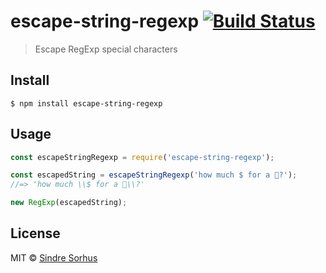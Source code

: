 # escape-string-regexp [![Build Status](https://travis-ci.org/sindresorhus/escape-string-regexp.svg?branch=master)](https://travis-ci.org/sindresorhus/escape-string-regexp)

> Escape RegExp special characters


## Install

```
$ npm install escape-string-regexp
```


## Usage

```js
const escapeStringRegexp = require('escape-string-regexp');

const escapedString = escapeStringRegexp('how much $ for a 🦄?');
//=> 'how much \\$ for a 🦄\\?'

new RegExp(escapedString);
```


## License

MIT © [Sindre Sorhus](https://sindresorhus.com)
